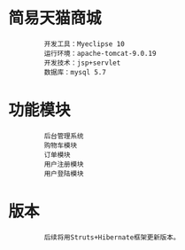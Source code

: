 # 简易天猫商城
             开发工具：Myeclipse 10
             运行环境：apache-tomcat-9.0.19
             开发技术：jsp+servlet
             数据库：mysql 5.7
# 功能模块
             后台管理系统
             购物车模块
             订单模块
             用户注册模块
             用户登陆模块

# 版本
             后续将用Struts+Hibernate框架更新版本。
